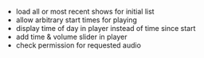 * load all or most recent shows for initial list
* allow arbitrary start times for playing
* display time of day in player instead of time since start
* add time & volume slider in player
* check permission for requested audio
